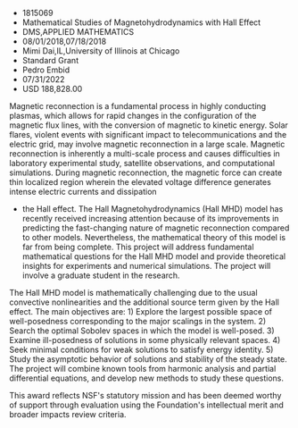 
* 1815069
* Mathematical Studies of Magnetohydrodynamics with Hall Effect
* DMS,APPLIED MATHEMATICS
* 08/01/2018,07/18/2018
* Mimi Dai,IL,University of Illinois at Chicago
* Standard Grant
* Pedro Embid
* 07/31/2022
* USD 188,828.00

Magnetic reconnection is a fundamental process in highly conducting plasmas,
which allows for rapid changes in the configuration of the magnetic flux lines,
with the conversion of magnetic to kinetic energy. Solar flares, violent events
with significant impact to telecommunications and the electric grid, may involve
magnetic reconnection in a large scale. Magnetic reconnection is inherently a
multi-scale process and causes difficulties in laboratory experimental study,
satellite observations, and computational simulations. During magnetic
reconnection, the magnetic force can create thin localized region wherein the
elevated voltage difference generates intense electric currents and dissipation
- the Hall effect. The Hall Magnetohydrodynamics (Hall MHD) model has recently
received increasing attention because of its improvements in predicting the
fast-changing nature of magnetic reconnection compared to other models.
Nevertheless, the mathematical theory of this model is far from being complete.
This project will address fundamental mathematical questions for the Hall MHD
model and provide theoretical insights for experiments and numerical
simulations. The project will involve a graduate student in the research.

The Hall MHD model is mathematically challenging due to the usual convective
nonlinearities and the additional source term given by the Hall effect. The main
objectives are: 1) Explore the largest possible space of well-posedness
corresponding to the major scalings in the system. 2) Search the optimal Sobolev
spaces in which the model is well-posed. 3) Examine ill-posedness of solutions
in some physically relevant spaces. 4) Seek minimal conditions for weak
solutions to satisfy energy identity. 5) Study the asymptotic behavior of
solutions and stability of the steady state. The project will combine known
tools from harmonic analysis and partial differential equations, and develop new
methods to study these questions.

This award reflects NSF's statutory mission and has been deemed worthy of
support through evaluation using the Foundation's intellectual merit and broader
impacts review criteria.
